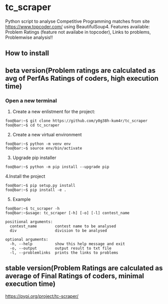 # tc_scraper

Python script to analyse Competitive Programming matches from site https://www.topcoder.com/ using BeautifulSoup4. Features available: Problem Ratings (feature not availabe in topcoder), Links to problems, Problemwise analysis!!

## How to install
## beta version(Problem ratings are calculated as avg of PerfAs Ratings of coders, high execution time)
### Open a new terminal
1. Create a new enlistment for the project:
```console
foo@bar:~$ git clone https://github.com/y0g38h-kum4r/tc_scraper
foo@bar:~$ cd tc_scraper
```

2. Create a new virtual environment
```console
foo@bar:~$ python -m venv env
foo@bar:~$ source env/bin/activate
```

3. Upgrade pip installer
```console
foo@bar:~$ python -m pip install --upgrade pip
```

4.Install the project
```console
foo@bar:~$ pip setup.py install
foo@bar:~$ pip install -e .
```

5. Example 
```console
foo@bar:~$ tc_scraper -h
foo@bar:~$usage: tc_scraper [-h] [-o] [-l] contest_name

positional arguments:
  contest_name        contest name to be analysed
  div                 division to be analysed

optional arguments:
  -h, --help          show this help message and exit
  -o, --output        output result to txt file
  -l, --problemlinks  prints the links to problems
```

## stable version(Problem Ratings are calculated as average of Final Ratings of coders, minimal execution time)
https://pypi.org/project/tc-scraper/ 